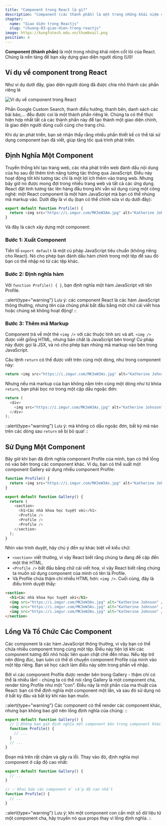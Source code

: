 ```yaml
---
title: "Component trong React là gì?"
description: "Component (các thành phần) là một trong những khái niệm cốt lõi của React. Chúng là nền tảng để bạn xây dựng giao diện người dùng (UI), điều này biến chúng trở thành nơi tuyệt vời để bạn bắt đầu hành trình với React!"
chapter:
  name: "Giao diện trong Reactjs"
  slug: "chuong-03-giao-dien-trong-reactjs"
image: https://kungfutech.edu.vn/thumbnail.png
position: 4
---
```


**Component (thành phần)** là một trong những khái niệm cốt lõi của React. Chúng là nền tảng để bạn xây dựng giao diện người dùng (UI)!

## Ví dụ về component trong React

Như ví dụ dưới đây, giao diện người dùng đã được chia nhỏ thành các phần riêng lẻ

![Ví dụ về component trong React](https://github.com/techmely/hoc-lap-trinh/assets/29374426/046f2612-9e8f-4346-8262-c45313af9087)

Phần Google Custom Search, thanh điều hướng, thanh bên, danh sách các bài báo,... đều được coi là một thành phần riêng lẻ. Chúng ta có thể thực hiện hợp nhất tất cả các thành phần này để tạo thành một giao diện chính, là giao diện người dùng cuối cùng cho trang chủ.

Khi dự án phát triển, bạn sẽ nhận thấy rằng nhiều phần thiết kế có thể tái sử dụng component bạn đã viết, giúp tăng tốc quá trình phát triển.

## Định Nghĩa Một Component

Truyền thống khi tạo trang web, các nhà phát triển web đánh dấu nội dung của họ sau đó thêm tính năng tương tác thông qua JavaScript. Điều này hoạt động tốt khi tương tác chỉ là một lợi ích thêm vào trang web. Nhưng bây giờ nó được mong đợi trong nhiều trang web và tất cả các ứng dụng. React đặt tính tương tác lên hàng đầu trong khi vẫn sử dụng cùng một công nghệ: một React component là một hàm JavaScript mà bạn có thể nhúng mã markup vào. Dưới đây là ví dụ (bạn có thể chỉnh sửa ví dụ dưới đây):

```javascript
export default function Profile() {
  return <img src="https://i.imgur.com/MK3eW3Am.jpg" alt="Katherine Johnson" />;
}
```

Và đây là cách xây dựng một component:

### Bước 1: Xuất Component

Tiền tố `export default` là một cú pháp JavaScript tiêu chuẩn (không riêng cho React). Nó cho phép bạn đánh dấu hàm chính trong một tệp để sau đó bạn có thể nhập nó từ các tệp khác.

### Bước 2: Định nghĩa hàm

Với `function Profile() { }`, bạn định nghĩa một hàm JavaScript với tên Profile.

::alert{type="warning"}
Lưu ý: các component React là các hàm JavaScript thông thường, nhưng tên của chúng phải bắt đầu bằng một chữ cái viết hoa hoặc chúng sẽ không hoạt động!
::

### Bước 3: Thêm mã Markup

Component trả về một thẻ `<img />` với các thuộc tính src và alt. `<img />` được viết giống HTML, nhưng bản chất là JavaScript bên trong! Cú pháp này được gọi là JSX, và nó cho phép bạn nhúng mã markup vào bên trong JavaScript.

Câu lệnh `return` có thể được viết trên cùng một dòng, như trong component này:

```javascript
return <img src="https://i.imgur.com/MK3eW3As.jpg" alt="Katherine Johnson" />;
```

Nhưng nếu mã markup của bạn không nằm trên cùng một dòng như từ khóa `return`, bạn phải bọc nó trong một cặp dấu ngoặc đơn:

```javascript
return (
  <div>
    <img src="https://i.imgur.com/MK3eW3As.jpg" alt="Katherine Johnson" />
  </div>
);
```

::alert{type="warning"}
Lưu ý: mà không có dấu ngoặc đơn, bất kỳ mã nào trên các dòng sau `return` sẽ bị bỏ qua!
::

## Sử Dụng Một Component

Bây giờ khi bạn đã định nghĩa component Profile của mình, bạn có thể lồng nó vào bên trong các component khác. Ví dụ, bạn có thể xuất một component Gallery sử dụng nhiều component Profile:

```javascript
function Profile() {
  return <img src="https://i.imgur.com/MK3eW3As.jpg" alt="Katherine Johnson" />;
}

export default function Gallery() {
  return (
    <section>
      <h1>Các nhà khoa học tuyệt vời</h1>
      <Profile />
      <Profile />
      <Profile />
    </section>
  );
}
```

Nhìn vào trình duyệt, hãy chú ý đến sự khác biệt về kiểu chữ:

- `<section>` viết thường, vì vậy React biết rằng chúng ta đang đề cập đến một thẻ HTML.
- `<Profile />` bắt đầu bằng chữ cái viết hoa, vì vậy React biết rằng chúng ta muốn sử dụng component của mình có tên là Profile.
- Và Profile chứa thậm chí nhiều HTML hơn: `<img />`. Cuối cùng, đây là điều trình duyệt thấy:

```html
<section>
  <h1>Các nhà khoa học tuyệt vời</h1>
  <img src="https://i.imgur.com/MK3eW3As.jpg" alt="Katherine Johnson" />
  <img src="https://i.imgur.com/MK3eW3As.jpg" alt="Katherine Johnson" />
  <img src="https://i.imgur.com/MK3eW3As.jpg" alt="Katherine Johnson" />
</section>
```

## Lồng Và Tổ Chức Các Component

Các component là các hàm JavaScript thông thường, vì vậy bạn có thể chứa nhiều component trong cùng một tệp. Điều này tiện lợi khi các component tương đối nhỏ hoặc liên quan chặt chẽ đến nhau. Nếu tệp trở nên đông đúc, bạn luôn có thể di chuyển component Profile của mình vào một tệp riêng. Bạn sẽ học cách làm điều này sớm trong phần về nhập.

Bởi vì các component Profile được render bên trong Gallery - thậm chí có thể là nhiều lần! - chúng ta có thể nói rằng Gallery là một component cha, render từng Profile như một "con". Điều này là một phần của ma thuật của React: bạn có thể định nghĩa một component một lần, và sau đó sử dụng nó ở bất kỳ đâu và bất kỳ khi nào bạn muốn.

::alert{type="warning"}
Các component có thể render các component khác, nhưng bạn không bao giờ nên lồng định nghĩa của chúng:
::

```javascript
export default function Gallery() {
  // 🔴 Không bao giờ định nghĩa một component bên trong component khác!
  function Profile() {
    // ...
  }
  // ...
}
```

Đoạn mã trên rất chậm và gây ra lỗi. Thay vào đó, định nghĩa mọi component ở cấp độ cao nhất:

```javascript
export default function Gallery() {
  // ...
}

// ✅ Khai báo các component ở cấp độ cao nhất
function Profile() {
  // ...
}
```

::alert{type="warning"}
Lưu ý: khi một component con cần một số dữ liệu từ một component cha, hãy truyền nó qua props thay vì lồng định nghĩa.
::
